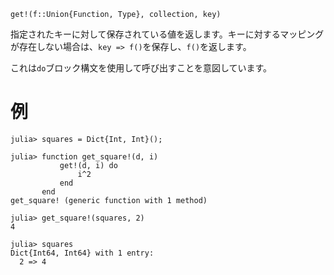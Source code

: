 ```
get!(f::Union{Function, Type}, collection, key)
```

指定されたキーに対して保存されている値を返します。キーに対するマッピングが存在しない場合は、`key => f()`を保存し、`f()`を返します。

これは`do`ブロック構文を使用して呼び出すことを意図しています。

# 例

```jldoctest
julia> squares = Dict{Int, Int}();

julia> function get_square!(d, i)
           get!(d, i) do
               i^2
           end
       end
get_square! (generic function with 1 method)

julia> get_square!(squares, 2)
4

julia> squares
Dict{Int64, Int64} with 1 entry:
  2 => 4
```
